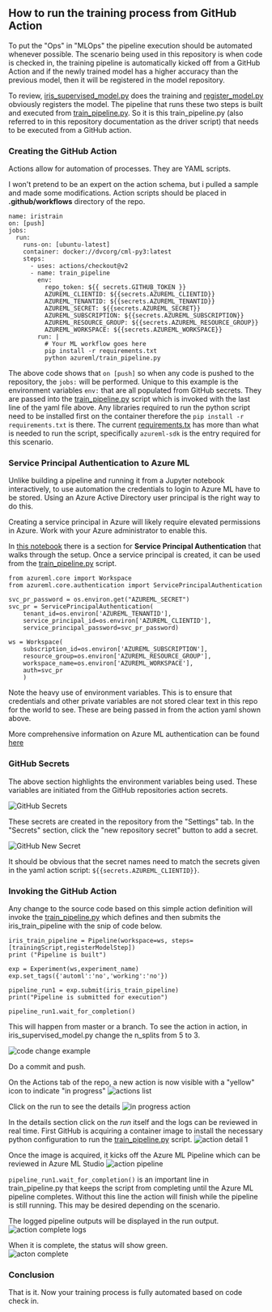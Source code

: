 ## How to run the training process from GitHub Action
To put the "Ops" in "MLOps" the pipeline execution should be automated whenever possible. The scenario being used in this repository is when code is checked in, the training pipeline is automatically kicked off from a GitHub Action and if the newly trained model has a higher accuracy than the previous model, then it will be registered in the model repository. 

To review, [iris_supervised_model.py](/azureml/iris_supervised_model.py) does the training and [register_model.py](/azureml/register_model.py) obviously registers the model. The pipeline that runs these two steps is built and executed from [train_pipeline.py](/azureml/train_pipeline.py). So it is this train_pipeline.py (also referred to in this repository documentation as the driver script) that needs to be executed from a GitHub action.

### Creating the GitHub Action
Actions allow for automation of processes. They are YAML scripts. 

I won't pretend to be an expert on the action schema, but i pulled a sample and made some modifications. Action scripts should be placed in **.github/workflows** directory of the repo. 

```
name: iristrain
on: [push]
jobs:
  run:
    runs-on: [ubuntu-latest]
    container: docker://dvcorg/cml-py3:latest
    steps:
      - uses: actions/checkout@v2
      - name: train_pipeline
        env:
          repo_token: ${{ secrets.GITHUB_TOKEN }}
          AZUREML_CLIENTID: ${{secrets.AZUREML_CLIENTID}}
          AZUREML_TENANTID: ${{secrets.AZUREML_TENANTID}}
          AZUREML_SECRET: ${{secrets.AZUREML_SECRET}}
          AZUREML_SUBSCRIPTION: ${{secrets.AZUREML_SUBSCRIPTION}}
          AZUREML_RESOURCE_GROUP: ${{secrets.AZUREML_RESOURCE_GROUP}}
          AZUREML_WORKSPACE: ${{secrets.AZUREML_WORKSPACE}}
        run: |
          # Your ML workflow goes here
          pip install -r requirements.txt
          python azureml/train_pipeline.py
```

The above code shows that `on [push]` so when any code is pushed to the repository, the `jobs:` will be performed. Unique to this example is the environment variables `env:` that are all populated from GitHub secrets. They are passed into the [train_pipeline.py](/azureml/train_pipeline.py) script which is invoked with the last line of the yaml file above. Any libraries required to run the python script need to be installed first on the container therefore the `pip install -r requirements.txt` is there. The current [requirements.tx](requirements.txt) has more than what is needed to run the script, specifically `azureml-sdk` is the entry required for this scenario.

### Service Principal Authentication to Azure ML
Unlike building a pipeline and running it from a Jupyter notebook interactively, to use automation the credentials to login to Azure ML have to be stored. Using an Azure Active Directory user principal is the right way to do this. 

Creating a service principal in Azure will likely require elevated permissions in Azure. Work with your Azure administrator to enable this. 

In [this notebook](https://github.com/Azure/MachineLearningNotebooks/blob/master/how-to-use-azureml/manage-azureml-service/authentication-in-azureml/authentication-in-azureml.ipynb) there is a section for **Service Principal Authentication** that walks through the setup. Once a service principal is created, it can be used from the [train_pipeline.py](/azureml/train_pipeline.py) script.

```
from azureml.core import Workspace
from azureml.core.authentication import ServicePrincipalAuthentication

svc_pr_password = os.environ.get("AZUREML_SECRET")
svc_pr = ServicePrincipalAuthentication(
    tenant_id=os.environ['AZUREML_TENANTID'],
    service_principal_id=os.environ['AZUREML_CLIENTID'],
    service_principal_password=svc_pr_password)

ws = Workspace(
    subscription_id=os.environ['AZUREML_SUBSCRIPTION'],
    resource_group=os.environ['AZUREML_RESOURCE_GROUP'],
    workspace_name=os.environ['AZUREML_WORKSPACE'],
    auth=svc_pr
    )
```

Note the heavy use of environment variables. This is to ensure that credentials and other private variables are not stored clear text in this repo for the world to see. These are being passed in from the action yaml shown above. 

More comprehensive information on Azure ML authentication can be found [here](https://docs.microsoft.com/en-us/azure/machine-learning/how-to-setup-authentication#set-up-service-principal-authentication)


### GitHub Secrets
The above section highlights the environment variables being used. These variables are initiated from the GitHub repositories action secrets. 

![GitHub Secrets](/docs/images/github_secrets_image.PNG)

These secrets are created in the repository from the "Settings" tab. In the "Secrets" section, click the "new repository secret" button to add a secret.

![GitHub New Secret](/docs/images/github_add_secret.PNG)

It should be obvious that the secret names need to match the secrets given in the yaml action script: `${{secrets.AZUREML_CLIENTID}}`. 

### Invoking the GitHub Action
Any change to the source code based on this simple action definition will invoke the [train_pipeline.py](/azureml/train_pipeline.py) which defines and then submits the iris_train_pipeline with the snip of code below.

```
iris_train_pipeline = Pipeline(workspace=ws, steps=[trainingScript,registerModelStep])
print ("Pipeline is built")

exp = Experiment(ws,experiment_name)
exp.set_tags({'automl':'no','working':'no'})

pipeline_run1 = exp.submit(iris_train_pipeline)
print("Pipeline is submitted for execution")

pipeline_run1.wait_for_completion()
```

This will happen from master or a branch. To see the action in action, in iris_supervised_model.py change the n_splits from 5 to 3.

![code change example](/docs/images/test_action_nsplits_image.PNG)

Do a commit and push.

On the Actions tab of the repo, a new action is now visible with a "yellow" icon to indicate "in progress"
![actions list](/docs/images/all_action_workflows_image.PNG)

Click on the run to see the details
![in progress action](/docs/images/action_workflow_inprogress_image.PNG)

In the details section click on the *run* itself and the logs can be reviewed in real time. First GitHub is acquiring a container image to install the necessary python configuration to run the [train_pipeline.py](/azureml/train_pipeline.py) script.
![action detail 1](/docs/images/action_run_detail_1_image.PNG)

Once the image is acquired, it kicks off the Azure ML Pipeline which can be reviewed in Azure ML Studio
![action pipeline](/docs/images/action_kicks_off_pipeline_image.PNG)

`pipeline_run1.wait_for_completion()` is an important line in train_pipeline.py that keeps the script from completing until the Azure ML pipeline completes. Without this line the action will finish while the pipeline is still running. This may be desired depending on the scenario.

The logged pipeline outputs will be displayed in the run output.
![action complete logs](/docs/images/action_run_detail_2_image.PNG)

When it is complete, the status will show green.  
![acton complete](/docs/images/action_run_complete_image.PNG)

### Conclusion
That is it. Now your training process is fully automated based on code check in.


